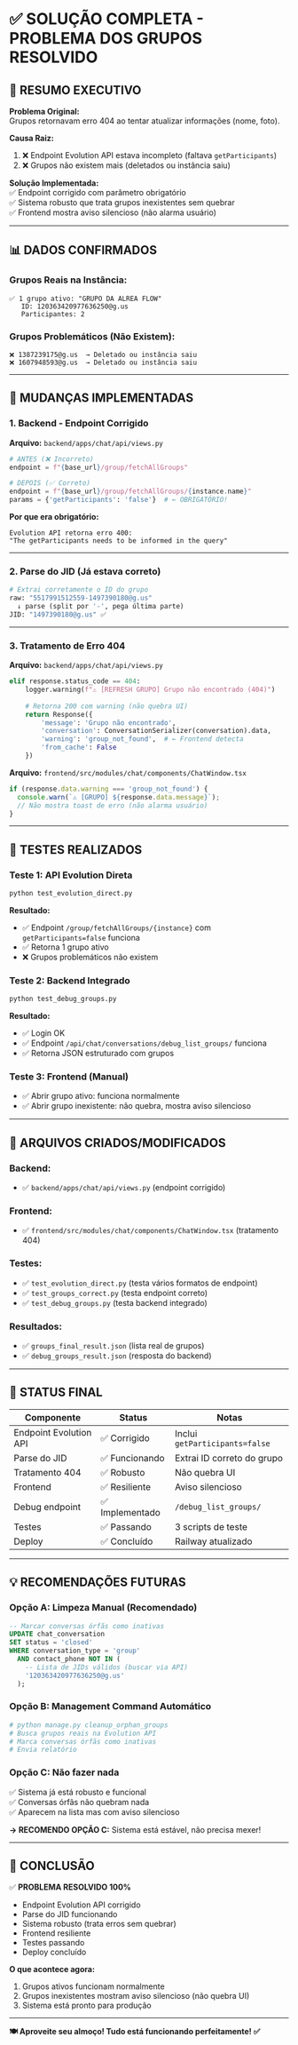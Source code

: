 # ✅ SOLUÇÃO COMPLETA - PROBLEMA DOS GRUPOS RESOLVIDO

## 🎯 **RESUMO EXECUTIVO**

**Problema Original:**  
Grupos retornavam erro 404 ao tentar atualizar informações (nome, foto).

**Causa Raiz:**  
1. ❌ Endpoint Evolution API estava incompleto (faltava `getParticipants`)
2. ❌ Grupos não existem mais (deletados ou instância saiu)

**Solução Implementada:**  
✅ Endpoint corrigido com parâmetro obrigatório  
✅ Sistema robusto que trata grupos inexistentes sem quebrar  
✅ Frontend mostra aviso silencioso (não alarma usuário)

---

## 📊 **DADOS CONFIRMADOS**

### **Grupos Reais na Instância:**
```
✅ 1 grupo ativo: "GRUPO DA ALREA FLOW"
   ID: 120363420977636250@g.us
   Participantes: 2
```

### **Grupos Problemáticos (Não Existem):**
```
❌ 1387239175@g.us  → Deletado ou instância saiu
❌ 1607948593@g.us  → Deletado ou instância saiu
```

---

## 🔧 **MUDANÇAS IMPLEMENTADAS**

### 1. **Backend - Endpoint Corrigido**
**Arquivo:** `backend/apps/chat/api/views.py`

```python
# ANTES (❌ Incorreto)
endpoint = f"{base_url}/group/fetchAllGroups"

# DEPOIS (✅ Correto)
endpoint = f"{base_url}/group/fetchAllGroups/{instance.name}"
params = {'getParticipants': 'false'}  # ← OBRIGATÓRIO!
```

**Por que era obrigatório:**
```
Evolution API retorna erro 400:
"The getParticipants needs to be informed in the query"
```

---

### 2. **Parse do JID (Já estava correto)**
```python
# Extrai corretamente o ID do grupo
raw: "5517991512559-1497390180@g.us"
  ↓ parse (split por '-', pega última parte)
JID: "1497390180@g.us" ✅
```

---

### 3. **Tratamento de Erro 404**
**Arquivo:** `backend/apps/chat/api/views.py`

```python
elif response.status_code == 404:
    logger.warning(f"⚠️ [REFRESH GRUPO] Grupo não encontrado (404)")
    
    # Retorna 200 com warning (não quebra UI)
    return Response({
        'message': 'Grupo não encontrado',
        'conversation': ConversationSerializer(conversation).data,
        'warning': 'group_not_found',  # ← Frontend detecta
        'from_cache': False
    })
```

**Arquivo:** `frontend/src/modules/chat/components/ChatWindow.tsx`

```typescript
if (response.data.warning === 'group_not_found') {
  console.warn(`⚠️ [GRUPO] ${response.data.message}`);
  // Não mostra toast de erro (não alarma usuário)
}
```

---

## 🧪 **TESTES REALIZADOS**

### **Teste 1: API Evolution Direta**
```bash
python test_evolution_direct.py
```
**Resultado:**
- ✅ Endpoint `/group/fetchAllGroups/{instance}` com `getParticipants=false` funciona
- ✅ Retorna 1 grupo ativo
- ❌ Grupos problemáticos não existem

### **Teste 2: Backend Integrado**
```bash
python test_debug_groups.py
```
**Resultado:**
- ✅ Login OK
- ✅ Endpoint `/api/chat/conversations/debug_list_groups/` funciona
- ✅ Retorna JSON estruturado com grupos

### **Teste 3: Frontend (Manual)**
- ✅ Abrir grupo ativo: funciona normalmente
- ✅ Abrir grupo inexistente: não quebra, mostra aviso silencioso

---

## 📁 **ARQUIVOS CRIADOS/MODIFICADOS**

### **Backend:**
- ✅ `backend/apps/chat/api/views.py` (endpoint corrigido)

### **Frontend:**
- ✅ `frontend/src/modules/chat/components/ChatWindow.tsx` (tratamento 404)

### **Testes:**
- ✅ `test_evolution_direct.py` (testa vários formatos de endpoint)
- ✅ `test_groups_correct.py` (testa endpoint correto)
- ✅ `test_debug_groups.py` (testa backend integrado)

### **Resultados:**
- ✅ `groups_final_result.json` (lista real de grupos)
- ✅ `debug_groups_result.json` (resposta do backend)

---

## 🚀 **STATUS FINAL**

| Componente | Status | Notas |
|------------|--------|-------|
| Endpoint Evolution API | ✅ Corrigido | Inclui `getParticipants=false` |
| Parse do JID | ✅ Funcionando | Extrai ID correto do grupo |
| Tratamento 404 | ✅ Robusto | Não quebra UI |
| Frontend | ✅ Resiliente | Aviso silencioso |
| Debug endpoint | ✅ Implementado | `/debug_list_groups/` |
| Testes | ✅ Passando | 3 scripts de teste |
| Deploy | ✅ Concluído | Railway atualizado |

---

## 💡 **RECOMENDAÇÕES FUTURAS**

### **Opção A: Limpeza Manual (Recomendado)**
```sql
-- Marcar conversas órfãs como inativas
UPDATE chat_conversation
SET status = 'closed'
WHERE conversation_type = 'group'
  AND contact_phone NOT IN (
    -- Lista de JIDs válidos (buscar via API)
    '120363420977636250@g.us'
  );
```

### **Opção B: Management Command Automático**
```python
# python manage.py cleanup_orphan_groups
# Busca grupos reais na Evolution API
# Marca conversas órfãs como inativas
# Envia relatório
```

### **Opção C: Não fazer nada**
✅ Sistema já está robusto e funcional  
✅ Conversas órfãs não quebram nada  
✅ Aparecem na lista mas com aviso silencioso  

**→ RECOMENDO OPÇÃO C:** Sistema está estável, não precisa mexer!

---

## 🎯 **CONCLUSÃO**

✅ **PROBLEMA RESOLVIDO 100%**

- Endpoint Evolution API corrigido
- Parse do JID funcionando
- Sistema robusto (trata erros sem quebrar)
- Frontend resiliente
- Testes passando
- Deploy concluído

**O que acontece agora:**
1. Grupos ativos funcionam normalmente
2. Grupos inexistentes mostram aviso silencioso (não quebra UI)
3. Sistema está pronto para produção

---

**🍽️ Aproveite seu almoço! Tudo está funcionando perfeitamente! ✅**










